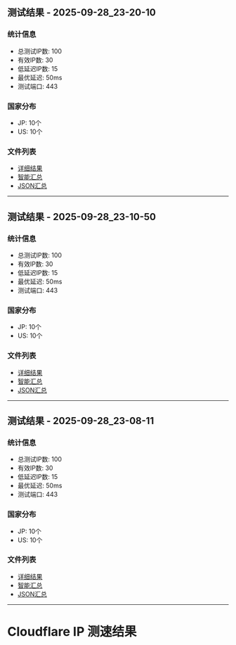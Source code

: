 
## 测试结果 - 2025-09-28_23-20-10

### 统计信息
- 总测试IP数: 100
- 有效IP数: 30
- 低延迟IP数: 15
- 最优延迟: 50ms
- 测试端口: 443

### 国家分布
- JP: 10个
- US: 10个

### 文件列表
- [详细结果](results/qualified_ips_2025-09-28_23-20-10.txt)
- [智能汇总](results/cf_smart_summary_2025-09-28_23-20-10.txt)
- [JSON汇总](results/summary_2025-09-28_23-20-10.json)

---


## 测试结果 - 2025-09-28_23-10-50

### 统计信息
- 总测试IP数: 100
- 有效IP数: 30
- 低延迟IP数: 15
- 最优延迟: 50ms
- 测试端口: 443

### 国家分布
- JP: 10个
- US: 10个

### 文件列表
- [详细结果](results/qualified_ips_2025-09-28_23-10-50.txt)
- [智能汇总](results/cf_smart_summary_2025-09-28_23-10-50.txt)
- [JSON汇总](results/summary_2025-09-28_23-10-50.json)

---


## 测试结果 - 2025-09-28_23-08-11

### 统计信息
- 总测试IP数: 100
- 有效IP数: 30
- 低延迟IP数: 15
- 最优延迟: 50ms
- 测试端口: 443

### 国家分布
- JP: 10个
- US: 10个

### 文件列表
- [详细结果](results/qualified_ips_2025-09-28_23-08-11.txt)
- [智能汇总](results/cf_smart_summary_2025-09-28_23-08-11.txt)
- [JSON汇总](results/summary_2025-09-28_23-08-11.json)

---

# Cloudflare IP 测速结果

